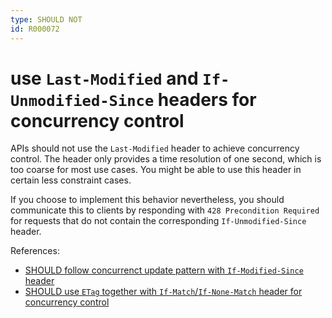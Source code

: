 ```yaml
---
type: SHOULD NOT
id: R000072
---
```


# use `Last-Modified` and `If-Unmodified-Since` headers for concurrency control

APIs should not use the `Last-Modified` header to achieve concurrency control.
The header only provides a time resolution of one second, which is too coarse for most use cases.
You might be able to use this header in certain less constraint cases.

If you choose to implement this behavior nevertheless, you should communicate this to clients by responding with `428 Precondition Required` for requests that do not contain the corresponding `If-Unmodified-Since` header.

References:
- [SHOULD follow concurrenct update pattern with `If-Modified-Since` header](@guidelines/R000073)
- [SHOULD use `ETag` together with `If-Match`/`If-None-Match` header for concurrency control](@guidelines/R000060)
